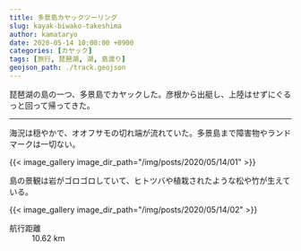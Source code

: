 ```yaml
---
title: 多景島カヤックツーリング
slug: kayak-biwako-takeshima
author: kamataryo
date: 2020-05-14 10:00:00 +0900
categories: [カヤック]
tags: [旅行, 琵琶湖, 湖, 島渡り]
geojson_path: ./track.geojson
---
```

琵琶湖の島の一つ、多景島でカヤックした。彦根から出艇し、上陸はせずにぐるっと回って帰ってきた。


---
海況は穏やかで、オオフサモの切れ端が流れていた。多景島まで障害物やランドマークは一切ない。

{{< image_gallery image_dir_path="/img/posts/2020/05/14/01" >}}

島の景観は岩がゴロゴロしていて、ヒトツバや植栽されたような松や竹が生えている。

{{< image_gallery image_dir_path="/img/posts/2020/05/14/02" >}}
<dl>
  <dt>航行距離</dt><dd>10.62 km</dd>
</dl>
